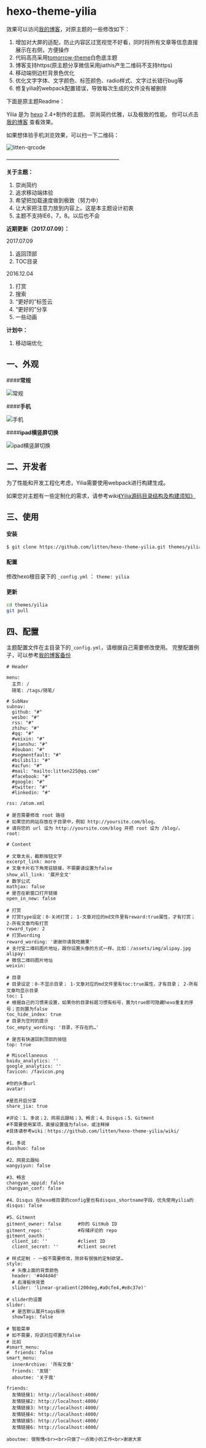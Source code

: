 hexo-theme-yilia
================

效果可以访问[我的博客](https://www.wty90.com/)，对原主题的一些修改如下：

1. 增加对大屏的适配，防止内容区过宽视觉不好看，同时将所有文章等信息直接展示在右侧，方便操作
2. 代码高亮采用[tomorrow-theme](https://github.com/chriskempson/tomorrow-theme)白色底主题
3. 博客支持https(原主题分享微信采用jiathis产生二维码不支持https)
4. 移动端侧边栏背景色优化
5. 优化文字字体、文字颜色、标签颜色、radio样式、文字过长错行bug等
6. 修复yilia的webpack配置错误，导致每次生成的文件没有被删除

下面是原主题Readme：

Yilia 是为 [hexo](https://github.com/tommy351/hexo) 2.4+制作的主题。
崇尚简约优雅，以及极致的性能。 你可以点击 [我的博客](http://litten.me/) 查看效果。           
 
如果想体验手机浏览效果，可以扫一下二维码：

![litten-qrcode](https://cloud.githubusercontent.com/assets/2024949/6349328/51a067fe-bc64-11e4-881c-f68050c50c28.png)

—————————————————————

**关于主题：**

1. 崇尚简约       
2. 追求移动端体验     
3. 希望把加载速度做到极致（努力中）    
4. 让大家把注意力放到内容上。这是本主题设计初衷      
5. 主题不支持IE6，7，8。以后也不会     

**近期更新（2017.07.09）：**

2017.07.09
1. 返回顶部
2. TOC目录

2016.12.04
1. 打赏
2. 搜索
3. “更好的”标签云
4. “更好的”分享
5. 一些动画

**计划中：**

1. 移动端优化
             
## 一、外观

####**常规**

![常规](https://cloud.githubusercontent.com/assets/2024949/19027861/92879edc-8967-11e6-8e60-7987b6507c8d.gif)

####**手机**

![手机](https://cloud.githubusercontent.com/assets/2024949/19027020/1c5b756a-895f-11e6-99bf-ddff9687aee0.gif)   

####**ipad横竖屏切换**

![ipad横竖屏切换](https://cloud.githubusercontent.com/assets/2024949/19026392/e74e1816-8957-11e6-8f08-eac9b3c8c036.gif)                    

## 二、开发者

为了性能和开发工程化考虑，Yilia需要使用webpack进行构建生成。

如果您对主题有一些定制化的需求，请参考wiki[《Yilia源码目录结构及构建须知》](https://github.com/litten/hexo-theme-yilia/wiki/Yilia%E6%BA%90%E7%A0%81%E7%9B%AE%E5%BD%95%E7%BB%93%E6%9E%84%E5%8F%8A%E6%9E%84%E5%BB%BA%E9%A1%BB%E7%9F%A5)

## 三、使用

#### 安装

``` bash
$ git clone https://github.com/litten/hexo-theme-yilia.git themes/yilia
```

#### 配置

修改hexo根目录下的 `_config.yml` ： `theme: yilia`

#### 更新

``` bash
cd themes/yilia
git pull
```

## 四、配置

主题配置文件在主目录下的`_config.yml`，请根据自己需要修改使用。
完整配置例子，可以参考[我的博客备份](https://github.com/litten/BlogBackup)

```
# Header

menu:
  主页: /
  随笔: /tags/随笔/

# SubNav
subnav:
  github: "#"
  weibo: "#"
  rss: "#"
  zhihu: "#"
  #qq: "#"
  #weixin: "#"
  #jianshu: "#"
  #douban: "#"
  #segmentfault: "#"
  #bilibili: "#"
  #acfun: "#"
  #mail: "mailto:litten225@qq.com"
  #facebook: "#"
  #google: "#"
  #twitter: "#"
  #linkedin: "#"

rss: /atom.xml

# 是否需要修改 root 路径
# 如果您的网站存放在子目录中，例如 http://yoursite.com/blog，
# 请将您的 url 设为 http://yoursite.com/blog 并把 root 设为 /blog/。
root: 

# Content

# 文章太长，截断按钮文字
excerpt_link: more
# 文章卡片右下角常驻链接，不需要请设置为false
show_all_link: '展开全文'
# 数学公式
mathjax: false
# 是否在新窗口打开链接
open_in_new: false

# 打赏
# 打赏type设定：0-关闭打赏； 1-文章对应的md文件里有reward:true属性，才有打赏； 2-所有文章均有打赏
reward_type: 2
# 打赏wording
reward_wording: '谢谢你请我吃糖果'
# 支付宝二维码图片地址，跟你设置头像的方式一样。比如：/assets/img/alipay.jpg
alipay: 
# 微信二维码图片地址
weixin: 

# 目录
# 目录设定：0-不显示目录； 1-文章对应的md文件里有toc:true属性，才有目录； 2-所有文章均显示目录
toc: 1
# 根据自己的习惯来设置，如果你的目录标题习惯有标号，置为true即可隐藏hexo重复的序号；否则置为false
toc_hide_index: true
# 目录为空时的提示
toc_empty_wording: '目录，不存在的…'

# 是否有快速回到顶部的按钮
top: true

# Miscellaneous
baidu_analytics: ''
google_analytics: ''
favicon: /favicon.png

#你的头像url
avatar:

#是否开启分享
share_jia: true

#评论：1、多说；2、网易云跟帖；3、畅言；4、Disqus；5、Gitment
#不需要使用某项，直接设置值为false，或注释掉
#具体请参考wiki：https://github.com/litten/hexo-theme-yilia/wiki/

#1、多说
duoshuo: false

#2、网易云跟帖
wangyiyun: false

#3、畅言
changyan_appid: false
changyan_conf: false

#4、Disqus 在hexo根目录的config里也有disqus_shortname字段，优先使用yilia的
disqus: false

#5、Gitment
gitment_owner: false      #你的 GitHub ID
gitment_repo: ''          #存储评论的 repo
gitment_oauth:
  client_id: ''           #client ID
  client_secret: ''       #client secret

# 样式定制 - 一般不需要修改，除非有很强的定制欲望…
style:
  # 头像上面的背景颜色
  header: '#4d4d4d'
  # 右滑板块背景
  slider: 'linear-gradient(200deg,#a0cfe4,#e8c37e)'

# slider的设置
slider:
  # 是否默认展开tags板块
  showTags: false

# 智能菜单
# 如不需要，将该对应项置为false
# 比如
#smart_menu:
#  friends: false
smart_menu:
  innerArchive: '所有文章'
  friends: '友链'
  aboutme: '关于我'

friends:
  友情链接1: http://localhost:4000/
  友情链接2: http://localhost:4000/
  友情链接3: http://localhost:4000/
  友情链接4: http://localhost:4000/
  友情链接5: http://localhost:4000/
  友情链接6: http://localhost:4000/

aboutme: 很惭愧<br><br>只做了一点微小的工作<br>谢谢大家
```



